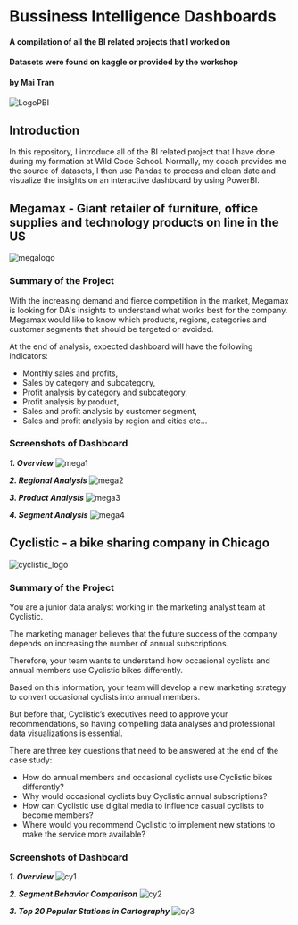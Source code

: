 # Bussiness Intelligence Dashboards
#### A compilation of all the BI related projects that I worked on
#### Datasets were found on kaggle or provided by the workshop
#### by Mai Tran

![LogoPBI](powerbi.png)

## Introduction
In this repository, I introduce all of the BI related project that I have done during my formation at Wild Code School. Normally, my coach provides me the source of datasets, I then use Pandas to process and clean date and visualize the insights on an interactive dashboard by using PowerBI.



## Megamax - Giant retailer of furniture, office supplies and technology products on line in the US
![megalogo](megamax_logo.png)

### Summary of the Project
With the increasing demand and fierce competition in the market, Megamax is looking for DA's insights to understand what works best for the company. Megamax would like to know which products, regions, categories and customer segments that should be targeted or avoided.

At the end of analysis, expected dashboard will have the following indicators:
* Monthly sales and profits,
* Sales by category and subcategory,
* Profit analysis by category and subcategory,
* Profit analysis by product,
* Sales and profit analysis by customer segment,
* Sales and profit analysis by region and cities etc…

### Screenshots of Dashboard
***1. Overview***
![mega1](megamax_1.png)

***2. Regional Analysis***
![mega2](megamax_2.png)

***3. Product Analysis***
![mega3](megamax_3.png)

***4. Segment Analysis***
![mega4](megamax_4.png)



## Cyclistic - a bike sharing company in Chicago
![cyclistic_logo](logo.png)

### Summary of the Project

You are a junior data analyst working in the marketing analyst team at Cyclistic.

The marketing manager believes that the future success of the company depends on increasing the number of annual subscriptions.

Therefore, your team wants to understand how occasional cyclists and annual members use Cyclistic bikes differently.

Based on this information, your team will develop a new marketing strategy to convert occasional cyclists into annual members.

But before that, Cyclistic’s executives need to approve your recommendations, so having compelling data analyses and professional data visualizations is essential.

There are three key questions that need to be answered at the end of the case study:

* How do annual members and occasional cyclists use Cyclistic bikes differently?
* Why would occasional cyclists buy Cyclistic annual subscriptions?
* How can Cyclistic use digital media to influence casual cyclists to become members?
* Where would you recommend Cyclistic to implement new stations to make the service more available?
  
### Screenshots of Dashboard
***1. Overview***
![cy1](cyclistic_1.png)

***2. Segment Behavior Comparison***
![cy2](cyclistic_2.png)

***3. Top 20 Popular Stations in Cartography***
![cy3](cyclistic_3.png)




